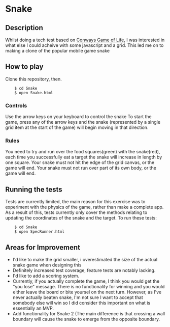 # Snake

## Description
Whilst doing a tech test based on [Conways Game of Life](https://en.wikipedia.org/wiki/Conway%27s_Game_of_Life), I was interested in what else I could acheive with some javascript and a grid. This led me on to making a clone of the popular mobile game snake

## How to play
Clone this repository, then.
```
    $ cd Snake
    $ open Snake.html 
```

### Controls
Use the arrow keys on your keyboard to control the snake
To start the game, press any of the arrow keys and the snake (represented by a single grid item at the start of the game) will begin moving in that direction. 

### Rules
You need to try and run over the food squares(green) with the snake(red), each time you successfully eat a target the snake will increase in length by one square.
Your snake must not hit the edge of the grid canvas, or the game will end. 
Your snake must not run over part of its own body, or the game will end.

## Running the tests
Tests are currently limited, the main reason for this exercise was to experiment with the physics of the game, rather than make a complete app. As a result of this, tests currently only cover the methods relating to updating the coordinates of the snake and the target. To run these tests:
``` 
    $ cd Snake
    $ open SpecRunner.html
```

## Areas for Improvement
- I'd like to make the grid smaller, i overestimated the size of the actual snake game when designing this
- Definitely increased test coverage, feature tests are notably lacking.
- I'd like to add a scoring system.
- Currently, if you actually complete the game, I think you would get the "you lose" message. There is no functionality for winning and you would either leave the board or bite yoursel on the next turn. However, as I've never actually beaten snake, I'm not sure I want to accept that somebody else will win so I did consider this important on what is essentially an MVP.
- Add functionality for Snake 2 (The main difference is that crossing a wall boundary will cause the snake to emerge from the opposite boundary. 
